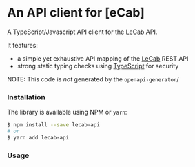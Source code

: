 # An API client for [eCab]

A TypeScript/Javascript API client for the [LeCab] API.

It features:

- a simple yet exhaustive API mapping of the [LeCab] REST API
- strong static typing checks using [TypeScript] for security

NOTE: This code is _not_ generated by the `openapi-generator`/

### Installation

The library is available using NPM or `yarn`:

```sh
$ npm install --save lecab-api
# or
$ yarn add lecab-api
```

### Usage

[lecab]: https://www.lecab.fr/
[typescript]: https://www.typescriptlang.org/
